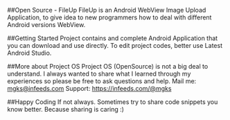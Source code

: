 ##Open Source - FileUp
FileUp is an Android WebView Image Upload Application, to give idea to new programmers how to deal with different Android versions WebView.

##Getting Started
Project contains and complete Android Application that you can download and use directly.
To edit project codes, better use Latest Android Studio.

##More about Project OS
Project OS (OpenSource) is not a big deal to understand. I always wanted to share what I learned through my experiences so please be free to ask questions and help.
Mail me: mgks@infeeds.com
Support: https://infeeds.com/@mgks

##Happy Coding
If not always. Sometimes try to share code snippets you know better. Because sharing is caring :)
